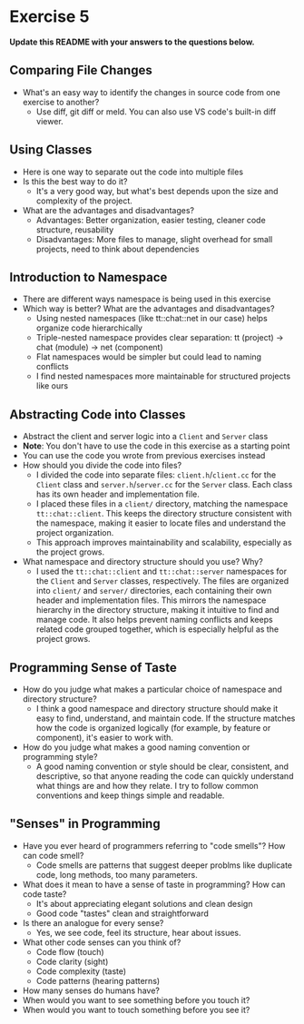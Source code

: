 # Exercise 5

**Update this README with your answers to the questions below.**

## Comparing File Changes

- What's an easy way to identify the changes in source code from one exercise
  to another?
  - Use diff, git diff or meld. You can also use VS code's built-in diff viewer.
    
## Using Classes

- Here is one way to separate out the code into multiple files
- Is this the best way to do it? 
  - It's a very good way, but what's best depends upon the size and complexity of the project.
- What are the advantages and disadvantages?
  - Advantages: Better organization, easier testing, cleaner code structure, reusability
  - Disadvantages: More files to manage, slight overhead for small projects, need to think about dependencies

## Introduction to Namespace

- There are different ways namespace is being used in this exercise
- Which way is better? What are the advantages and disadvantages?
  - Using nested namespaces (like tt::chat::net in our case) helps organize code hierarchically
  - Triple-nested namespace provides clear separation: tt (project) -> chat (module) -> net (component)
  - Flat namespaces would be simpler but could lead to naming conflicts
  - I find nested namespaces more maintainable for structured projects like ours

## Abstracting Code into Classes

- Abstract the client and server logic into a `Client` and `Server` class
- **Note**: You don't have to use the code in this exercise as a starting point
- You can use the code you wrote from previous exercises instead
- How should you divide the code into files?
  - I divided the code into separate files: `client.h`/`client.cc` for the `Client` class and `server.h`/`server.cc` for the `Server` class. Each class has its own header and implementation file.
  - I placed these files in a `client/` directory, matching the namespace `tt::chat::client`. This keeps the directory structure consistent with the namespace, making it easier to locate files and understand the project organization.
  - This approach improves maintainability and scalability, especially as the project grows.
- What namespace and directory structure should you use? Why?
  - I used the `tt::chat::client` and `tt::chat::server` namespaces for the `Client` and `Server` classes, respectively. The files are organized into `client/` and `server/` directories, each containing their own header and implementation files. This mirrors the namespace hierarchy in the directory structure, making it intuitive to find and manage code. It also helps prevent naming conflicts and keeps related code grouped together, which is especially helpful as the project grows.

## Programming Sense of Taste

- How do you judge what makes a particular choice of namespace and directory
  structure? 
  - I think a good namespace and directory structure should make it easy to find, understand, and maintain code. If the structure matches how the code is organized logically (for example, by feature or component), it's easier to work with.
- How do you judge what makes a good naming convention or programming style?
  -  A good naming convention or style should be clear, consistent, and descriptive, so that anyone reading the code can quickly understand what things are and how they relate. I try to follow common conventions and keep things simple and readable.

## "Senses" in Programming

- Have you ever heard of programmers referring to "code smells"? How can code
  smell?
  - Code smells are patterns that suggest deeper problms like duplicate code, long methods, too many parameters.
- What does it mean to have a sense of taste in programming? How can code
  taste?
  - It's about appreciating elegant solutions and clean design
  - Good code "tastes" clean and straightforward
- Is there an analogue for every sense?
  - Yes, we see code, feel its structure, hear about issues.
- What other code senses can you think of?
  - Code flow (touch)
  - Code clarity (sight)
  - Code complexity (taste)
  - Code patterns (hearing patterns)
- How many senses do humans have?
- When would you want to see something before you touch it?
- When would you want to touch something before you see it?